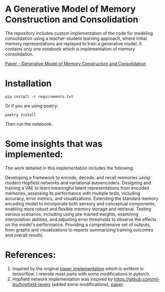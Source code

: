 # A Generative Model of Memory Construction and Consolidation

The repository includes custom implementation of the code for modeling consolidation using a teacher-student learning approach, where initial memory representations are replayed to train a generative model. It contains only one notebook which is implementation of memory consolidation.

[Paper - Generative Model of Memory Construction and Consolidation](https://www.nature.com/articles/s41562-023-01799-z)

# Installation

```
pip install -r requirements.txt
```

Or if you are using poetry:
```
poetry install
```

Then run the notebook.

# Some insights that was implemented:

The work detailed in this implementation includes the following:

Developing a framework to encode, decode, and recall memories using modern Hopfield networks and variational autoencoders.
Designing and training a VAE to learn meaningful latent representations from encoded memories, assessing its performance with multiple tests, including accuracy, error metrics, and visualizations.
Extending the standard memory encoding model to incorporate both sensory and conceptual components, enabling more robust and flexible memory storage and retrieval.
Testing various scenarios, including using pre-trained weights, examining interpolation abilities, and adjusting error thresholds to observe the effects on the model's performance.
Providing a comprehensive set of outputs, from graphs and visualizations to reports summarizing training outcomes and overall results.

# References:

1. Inspired by the original [paper implementation](https://github.com/ellie-as/generative-memory) which is writtent in tensorflow. I rewrote most parts with some modifications in pytorch.
2. Hopfield network implementation was inspired by https://github.com/ml-jku/hopfield-layers (added some modifications), [paper](https://arxiv.org/abs/2008.02217).